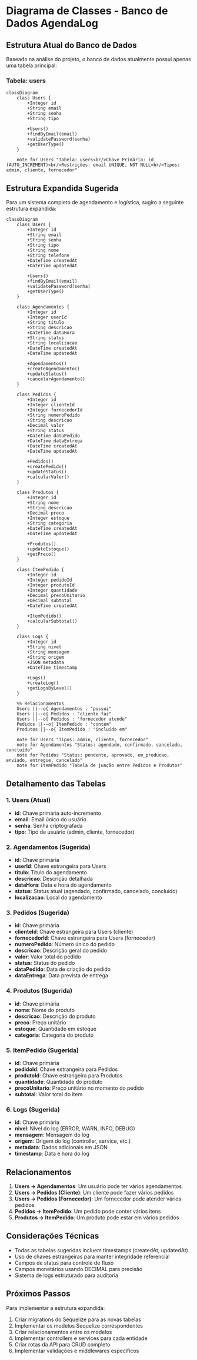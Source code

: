# Diagrama de Classes - Banco de Dados AgendaLog

## Estrutura Atual do Banco de Dados

Baseado na análise do projeto, o banco de dados atualmente possui apenas uma tabela principal:

### Tabela: users

```mermaid
classDiagram
    class Users {
        +Integer id
        +String email
        +String senha
        +String tipo
        
        +Users()
        +findByEmail(email)
        +validatePassword(senha)
        +getUserType()
    }
    
    note for Users "Tabela: users<br/>Chave Primária: id (AUTO_INCREMENT)<br/>Restrições: email UNIQUE, NOT NULL<br/>Tipos: admin, cliente, fornecedor"
```

## Estrutura Expandida Sugerida

Para um sistema completo de agendamento e logística, sugiro a seguinte estrutura expandida:

```mermaid
classDiagram
    class Users {
        +Integer id
        +String email
        +String senha
        +String tipo
        +String nome
        +String telefone
        +DateTime createdAt
        +DateTime updatedAt
        
        +Users()
        +findByEmail(email)
        +validatePassword(senha)
        +getUserType()
    }
    
    class Agendamentos {
        +Integer id
        +Integer userId
        +String titulo
        +String descricao
        +DateTime dataHora
        +String status
        +String localizacao
        +DateTime createdAt
        +DateTime updatedAt
        
        +Agendamentos()
        +createAgendamento()
        +updateStatus()
        +cancelarAgendamento()
    }
    
    class Pedidos {
        +Integer id
        +Integer clienteId
        +Integer fornecedorId
        +String numeroPedido
        +String descricao
        +Decimal valor
        +String status
        +DateTime dataPedido
        +DateTime dataEntrega
        +DateTime createdAt
        +DateTime updatedAt
        
        +Pedidos()
        +createPedido()
        +updateStatus()
        +calcularValor()
    }
    
    class Produtos {
        +Integer id
        +String nome
        +String descricao
        +Decimal preco
        +Integer estoque
        +String categoria
        +DateTime createdAt
        +DateTime updatedAt
        
        +Produtos()
        +updateEstoque()
        +getPreco()
    }
    
    class ItemPedido {
        +Integer id
        +Integer pedidoId
        +Integer produtoId
        +Integer quantidade
        +Decimal precoUnitario
        +Decimal subtotal
        +DateTime createdAt
        
        +ItemPedido()
        +calcularSubtotal()
    }
    
    class Logs {
        +Integer id
        +String nivel
        +String mensagem
        +String origem
        +JSON metadata
        +DateTime timestamp
        
        +Logs()
        +createLog()
        +getLogsByLevel()
    }
    
    %% Relacionamentos
    Users ||--o{ Agendamentos : "possui"
    Users ||--o{ Pedidos : "cliente faz"
    Users ||--o{ Pedidos : "fornecedor atende"
    Pedidos ||--o{ ItemPedido : "contém"
    Produtos ||--o{ ItemPedido : "incluído em"
    
    note for Users "Tipos: admin, cliente, fornecedor"
    note for Agendamentos "Status: agendado, confirmado, cancelado, concluído"
    note for Pedidos "Status: pendente, aprovado, em_producao, enviado, entregue, cancelado"
    note for ItemPedido "Tabela de junção entre Pedidos e Produtos"
```

## Detalhamento das Tabelas

### 1. Users (Atual)
- **id**: Chave primária auto-incremento
- **email**: Email único do usuário
- **senha**: Senha criptografada
- **tipo**: Tipo de usuário (admin, cliente, fornecedor)

### 2. Agendamentos (Sugerida)
- **id**: Chave primária
- **userId**: Chave estrangeira para Users
- **titulo**: Título do agendamento
- **descricao**: Descrição detalhada
- **dataHora**: Data e hora do agendamento
- **status**: Status atual (agendado, confirmado, cancelado, concluído)
- **localizacao**: Local do agendamento

### 3. Pedidos (Sugerida)
- **id**: Chave primária
- **clienteId**: Chave estrangeira para Users (cliente)
- **fornecedorId**: Chave estrangeira para Users (fornecedor)
- **numeroPedido**: Número único do pedido
- **descricao**: Descrição geral do pedido
- **valor**: Valor total do pedido
- **status**: Status do pedido
- **dataPedido**: Data de criação do pedido
- **dataEntrega**: Data prevista de entrega

### 4. Produtos (Sugerida)
- **id**: Chave primária
- **nome**: Nome do produto
- **descricao**: Descrição do produto
- **preco**: Preço unitário
- **estoque**: Quantidade em estoque
- **categoria**: Categoria do produto

### 5. ItemPedido (Sugerida)
- **id**: Chave primária
- **pedidoId**: Chave estrangeira para Pedidos
- **produtoId**: Chave estrangeira para Produtos
- **quantidade**: Quantidade do produto
- **precoUnitario**: Preço unitário no momento do pedido
- **subtotal**: Valor total do item

### 6. Logs (Sugerida)
- **id**: Chave primária
- **nivel**: Nível do log (ERROR, WARN, INFO, DEBUG)
- **mensagem**: Mensagem do log
- **origem**: Origem do log (controller, service, etc.)
- **metadata**: Dados adicionais em JSON
- **timestamp**: Data e hora do log

## Relacionamentos

1. **Users → Agendamentos**: Um usuário pode ter vários agendamentos
2. **Users → Pedidos (Cliente)**: Um cliente pode fazer vários pedidos
3. **Users → Pedidos (Fornecedor)**: Um fornecedor pode atender vários pedidos
4. **Pedidos → ItemPedido**: Um pedido pode conter vários itens
5. **Produtos → ItemPedido**: Um produto pode estar em vários pedidos

## Considerações Técnicas

- Todas as tabelas sugeridas incluem timestamps (createdAt, updatedAt)
- Uso de chaves estrangeiras para manter integridade referencial
- Campos de status para controle de fluxo
- Campos monetários usando DECIMAL para precisão
- Sistema de logs estruturado para auditoria

## Próximos Passos

Para implementar a estrutura expandida:

1. Criar migrations do Sequelize para as novas tabelas
2. Implementar os modelos Sequelize correspondentes
3. Criar relacionamentos entre os modelos
4. Implementar controllers e services para cada entidade
5. Criar rotas da API para CRUD completo
6. Implementar validações e middlewares específicos
